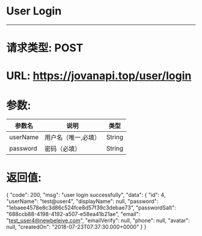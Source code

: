 # User Login
---
# 请求类型: POST
# URL: https://jovanapi.top/user/login
# 参数:
参数名 | 说明                   | 类型
----- |----------------------- | ----
userName | 用户名（唯一,必填）   | String
password  | 密码（必填）        | String
# 返回值:
{
    "code": 200,
    "msg": "user login successfully",
    "data": {
        "id": 4,
        "userName": "test@user4",
        "displayName": null,
        "password": "1ebaee4578e8c3d86c524fce8d57f39c3debae73",
        "passwordSalt": "688ccb88-4198-4192-a507-e58ea41b21ae",
        "email": "test_user4@newbeleive.com",
        "emailVerify": null,
        "phone": null,
        "avatar": null,
        "createdOn": "2018-07-23T07:37:30.000+0000"
    }
}
</code></pre>
